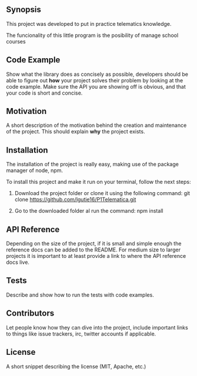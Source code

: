 ## Synopsis

This project was developed to put in practice telematics knowledge. 


The funcionality of this little program is the posibility of manage school courses 

## Code Example

Show what the library does as concisely as possible, developers should be able to figure out **how** your project solves their problem by looking at the code example. Make sure the API you are showing off is obvious, and that your code is short and concise.

## Motivation

A short description of the motivation behind the creation and maintenance of the project. This should explain **why** the project exists.

## Installation

The installation of the project is really easy, making use of the package manager of node, npm.

To install this project and make it run on your terminal, follow the next steps:

1. Download the project folder or clone it using the following command: git clone https://github.com/lgutie16/P1Telematica.git


2. Go to the downloaded folder al run the command: npm install

## API Reference

Depending on the size of the project, if it is small and simple enough the reference docs can be added to the README. For medium size to larger projects it is important to at least provide a link to where the API reference docs live.

## Tests

Describe and show how to run the tests with code examples.

## Contributors

Let people know how they can dive into the project, include important links to things like issue trackers, irc, twitter accounts if applicable.

## License

A short snippet describing the license (MIT, Apache, etc.)
